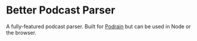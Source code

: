 # Better Podcast Parser

A fully-featured podcast parser. Built for [Podrain](https://github.com/podrain/podrain) but can be used in Node or the browser.